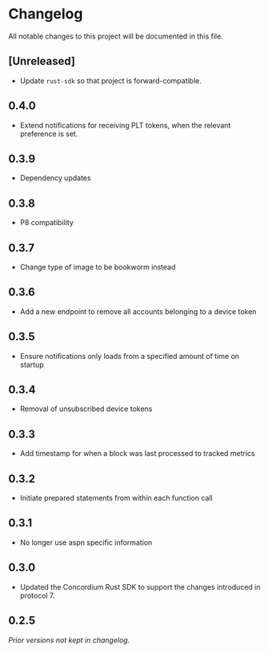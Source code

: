 # Changelog

All notable changes to this project will be documented in this file.

## [Unreleased]
- Update `rust-sdk` so that project is forward-compatible.

## 0.4.0
- Extend notifications for receiving PLT tokens, when the relevant preference is set.

## 0.3.9
- Dependency updates

## 0.3.8
- P8 compatibility

## 0.3.7
- Change type of image to be bookworm instead

## 0.3.6
- Add a new endpoint to remove all accounts belonging to a device token

## 0.3.5
- Ensure notifications only loads from a specified amount of time on startup

## 0.3.4
- Removal of unsubscribed device tokens

## 0.3.3
- Add timestamp for when a block was last processed to tracked metrics

## 0.3.2
- Initiate prepared statements from within each function call

## 0.3.1
- No longer use aspn specific information

## 0.3.0
- Updated the Concordium Rust SDK to support the changes introduced in protocol 7.

## 0.2.5
*Prior versions not kept in changelog.*
